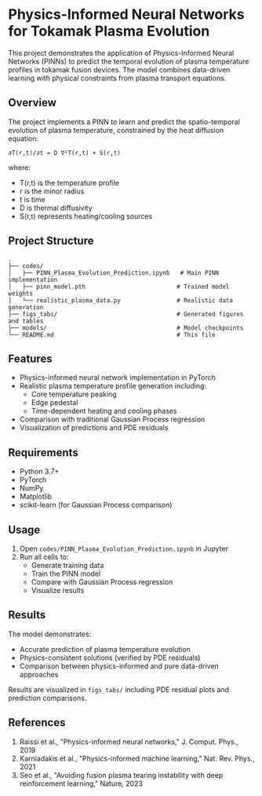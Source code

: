 # Physics-Informed Neural Networks for Tokamak Plasma Evolution

This project demonstrates the application of Physics-Informed Neural Networks (PINNs) to predict the temporal evolution of plasma temperature profiles in tokamak fusion devices. The model combines data-driven learning with physical constraints from plasma transport equations.

## Overview

The project implements a PINN to learn and predict the spatio-temporal evolution of plasma temperature, constrained by the heat diffusion equation:

```
∂T(r,t)/∂t = D ∇²T(r,t) + S(r,t)
```

where:
- T(r,t) is the temperature profile
- r is the minor radius
- t is time
- D is thermal diffusivity
- S(r,t) represents heating/cooling sources

## Project Structure

```
.
├── codes/
│   ├── PINN_Plasma_Evolution_Prediction.ipynb   # Main PINN implementation
│   ├── pinn_model.pth                          # Trained model weights
│   └── realistic_plasma_data.py                # Realistic data generation
├── figs_tabs/                                  # Generated figures and tables
├── models/                                     # Model checkpoints
└── README.md                                   # This file
```

## Features

- Physics-informed neural network implementation in PyTorch
- Realistic plasma temperature profile generation including:
  - Core temperature peaking
  - Edge pedestal
  - Time-dependent heating and cooling phases
- Comparison with traditional Gaussian Process regression
- Visualization of predictions and PDE residuals

## Requirements

- Python 3.7+
- PyTorch
- NumPy
- Matplotlib
- scikit-learn (for Gaussian Process comparison)

## Usage

1. Open `codes/PINN_Plasma_Evolution_Prediction.ipynb` in Jupyter
2. Run all cells to:
   - Generate training data
   - Train the PINN model
   - Compare with Gaussian Process regression
   - Visualize results

## Results

The model demonstrates:
- Accurate prediction of plasma temperature evolution
- Physics-consistent solutions (verified by PDE residuals)
- Comparison between physics-informed and pure data-driven approaches

Results are visualized in `figs_tabs/` including PDE residual plots and prediction comparisons.

## References

1. Raissi et al., "Physics-informed neural networks," J. Comput. Phys., 2019
2. Karniadakis et al., "Physics-informed machine learning," Nat. Rev. Phys., 2021
3. Seo et al., "Avoiding fusion plasma tearing instability with deep reinforcement learning," Nature, 2023
